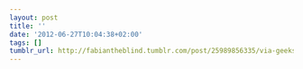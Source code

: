 ```yaml
---
layout: post
title: ''
date: '2012-06-27T10:04:38+02:00'
tags: []
tumblr_url: http://fabiantheblind.tumblr.com/post/25989856335/via-geeksaresexy-simple-robotic-hand-can-pick
---
```

